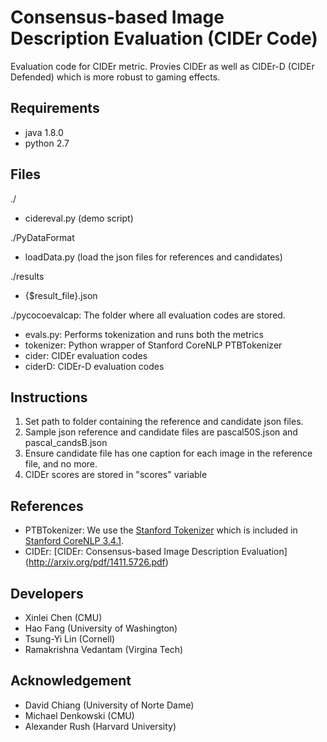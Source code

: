 Consensus-based Image Description Evaluation (CIDEr Code)
===================

Evaluation code for CIDEr metric. Provies CIDEr as well as
CIDEr-D (CIDEr Defended) which is more robust to gaming effects.
## Requirements ##
- java 1.8.0
- python 2.7

## Files ##
./
- cidereval.py (demo script)

./PyDataFormat
- loadData.py (load the json files for references and candidates)

./results
- {$result_file}.json 

./pycocoevalcap: The folder where all evaluation codes are stored.
- evals.py: Performs tokenization and runs both the metrics
- tokenizer: Python wrapper of Stanford CoreNLP PTBTokenizer
- cider: CIDEr evaluation codes
- ciderD: CIDEr-D evaluation codes

## Instructions ##
1. Set path to folder containing the reference and candidate json files.
2. Sample json reference and candidate files are pascal50S.json and pascal_candsB.json
3. Ensure candidate file has one caption for each image in the reference file, and no more.
4. CIDEr scores are stored in "scores" variable

## References ##

- PTBTokenizer: We use the [Stanford Tokenizer](http://nlp.stanford.edu/software/tokenizer.shtml) which is included in [Stanford CoreNLP 3.4.1](http://nlp.stanford.edu/software/corenlp.shtml).
- CIDEr: [CIDEr: Consensus-based Image Description Evaluation] (http://arxiv.org/pdf/1411.5726.pdf)

## Developers ##
- Xinlei Chen (CMU)
- Hao Fang (University of Washington)
- Tsung-Yi Lin (Cornell)
- Ramakrishna Vedantam (Virgina Tech)

## Acknowledgement ##
- David Chiang (University of Norte Dame)
- Michael Denkowski (CMU)
- Alexander Rush (Harvard University)
